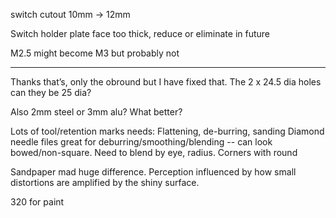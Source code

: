 switch cutout 10mm -> 12mm

Switch holder plate face too thick, reduce or eliminate in future

M2.5 might become M3 but probably not


---


Thanks that’s, only the obround but I have fixed that. The 2 x 24.5 dia holes can they be 25 dia?

Also 2mm steel or 3mm alu? What better?

Lots of tool/retention marks needs:
Flattening, de-burring, sanding
Diamond needle files great for deburring/smoothing/blending -- can look bowed/non-square. Need to blend by eye, radius. Corners with round

Sandpaper mad huge difference. Perception influenced by how small distortions are amplified by the shiny surface.

320 for paint
